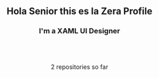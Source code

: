 <h2 align="center"> Hola Senior this es la Zera Profile </h2>
<h3 align="center"> I'm a XAML UI Designer </h2>
<br>
</br>
<p align="center">
  <a2> 2 repositories so far </a2>
</p>
